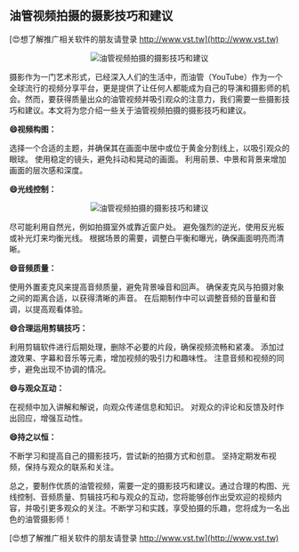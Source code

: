 ## **油管视频拍摄的摄影技巧和建议**

[😍想了解推广相关软件的朋友请登录 http://www.vst.tw](http://www.vst.tw)

 <center><img src="https://vst.tw/MP4/tuiguang/png/5.png" alt="油管视频拍摄的摄影技巧和建议"></center>

摄影作为一门艺术形式，已经深入人们的生活中，而油管（YouTube）作为一个全球流行的视频分享平台，更是提供了让任何人都能成为自己的导演和摄影师的机会。然而，要获得质量出众的油管视频并吸引观众的注意力，我们需要一些摄影技巧和建议。本文将为您介绍一些关于油管视频拍摄的摄影技巧和建议。

**😄视频构图：**

选择一个合适的主题，并确保其在画面中居中或位于黄金分割线上，以吸引观众的眼球。
使用稳定的镜头，避免抖动和晃动的画面。
利用前景、中景和背景来增加画面的层次感和深度。

**😄光线控制：**

 <center><img src="https://vst.tw/MP4/tuiguang/png/7.png" alt="油管视频拍摄的摄影技巧和建议"></center>

尽可能利用自然光，例如拍摄室外或靠近窗户处。
避免强烈的逆光，使用反光板或补光灯来均衡光线。
根据场景的需要，调整白平衡和曝光，确保画面明亮而清晰。

**😄音频质量：**

使用外置麦克风来提高音频质量，避免背景噪音和回声。
确保麦克风与拍摄对象之间的距离合适，以获得清晰的声音。
在后期制作中可以调整音频的音量和音调，以提高观看体验。

**😄合理运用剪辑技巧：**

利用剪辑软件进行后期处理，删除不必要的片段，确保视频流畅和紧凑。
添加过渡效果、字幕和音乐等元素，增加视频的吸引力和趣味性。
注意音频和视频的同步，避免出现不协调的情况。

**😄与观众互动：**

在视频中加入讲解和解说，向观众传递信息和知识。
对观众的评论和反馈及时作出回应，增强互动性。

**😄持之以恒：**

不断学习和提高自己的摄影技巧，尝试新的拍摄方式和创意。
坚持定期发布视频，保持与观众的联系和关注。

总之，要制作优质的油管视频，需要一定的摄影技巧和建议。通过合理的构图、光线控制、音频质量、剪辑技巧和与观众的互动，您将能够创作出受欢迎的视频内容，并吸引更多观众的关注。不断学习和实践，享受拍摄的乐趣，您将成为一名出色的油管摄影师！

[😍想了解推广相关软件的朋友请登录 http://www.vst.tw](http://www.vst.tw)



